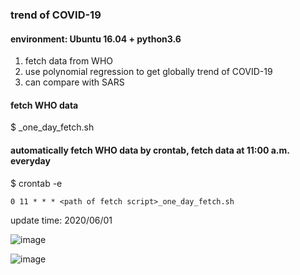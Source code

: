 ### trend of COVID-19 
#### environment: Ubuntu 16.04 + python3.6

1. fetch data from WHO
2. use polynomial regression to get globally trend of COVID-19
3. can compare with SARS

#### fetch WHO data
$ _one_day_fetch.sh

#### automatically fetch WHO data by crontab, fetch data at 11:00 a.m. everyday
$ crontab -e

    0 11 * * * <path of fetch script>_one_day_fetch.sh

update time: 2020/06/01

![image](https://github.com/melody26613/covid19_trend/blob/master/pic/gif/covid19-20200601.gif)

![image](https://github.com/melody26613/covid19_trend/blob/master/pic/sars.jpg)

